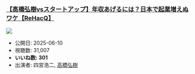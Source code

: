 ### [【高橋弘樹vsスタートアップ】年収あげるには？日本で起業増えぬワケ【ReHacQ】](https://www.youtube.com/watch?v=SFqz2LXP4B4)
[![](https://img.youtube.com/vi/SFqz2LXP4B4/sddefault.jpg)](https://www.youtube.com/watch?v=SFqz2LXP4B4)
-   公開日: 2025-06-10
-   視聴数: 31,007
-   **いいね数: 301**
-   出演者: 四宮浩二, [高橋弘樹](/rehacq_fan/people/高橋弘樹 "wikilink")
